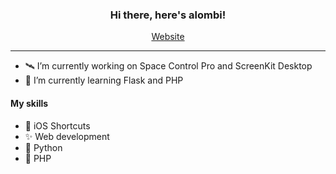 <h3 align="center">Hi there, here's alombi!</h2>

<p align="center">
  <a href="https://alombi.xyz">Website</a>
</p>

---


- 🛰 I’m currently working on Space Control Pro and ScreenKit Desktop
- 🌱 I’m currently learning Flask and PHP
#### My skills
-  iOS Shortcuts
- ✨ Web development
- 🐍 Python
- 🐘 PHP


<!--
**alombi/alombi** is a ✨ _special_ ✨ repository because its `README.md` (this file) appears on your GitHub profile.

Here are some ideas to get you started:

- 🔭 I’m currently working on ...
- 🌱 I’m currently learning ...
- 👯 I’m looking to collaborate on ...
- 🤔 I’m looking for help with ...
- 💬 Ask me about ...
- 📫 How to reach me: ...
- 😄 Pronouns: ...
- ⚡ Fun fact: ...
-->
